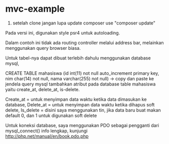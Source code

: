 # mvc-example
1. setelah clone jangan lupa update composer use "composer update"

Pada versi ini, digunakan style psr4 untuk autoloading.

Dalam contoh ini tidak ada routing controller melalui address bar, melainkan menggunakan query browser biasa.

Untuk tabel-nya dapat dibuat terlebih dahulu menggunakan database mysql,

CREATE TABLE mahasiswa (id int(11) not null auto_increment primary key, nim char(14) not null, nama varchar(255) not null) -> copy dan paste ke jendela query mysql
tambahkan atribut pada database table mahasiswa yaitu create_at, delete_at, is-delete. 

Create_at = untuk menyimpan data waktu ketika data dimasukan ke database,
Delete_at = untuk menyimpan data waktu ketika dihapus soft delete,
Is_delete = disini saya menggunakan tin, jika data baru buat makan default 0, dan 1 untuk digunakan soft delete

Untuk koneksi database, saya menggunakan PDO sebagai pengganti dari mysql_connect() info lengkap, kunjungi http://php.net/manual/en/book.pdo.php
